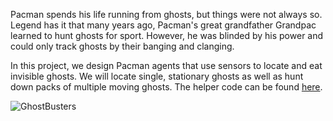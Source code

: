 Pacman spends his life running from ghosts, but things were not always so. Legend has it that many years ago, Pacman's 
great grandfather Grandpac learned to hunt ghosts for sport. However, he was blinded by his power and could only track 
ghosts by their banging and clanging. 

In this project, we design Pacman agents that use sensors to locate and eat invisible ghosts. 
We will locate single, stationary ghosts as well as hunt down packs of multiple moving ghosts. 
The helper code can be found [here](http://ai.berkeley.edu/tracking.html).

![GhostBusters](https://s3-us-west-2.amazonaws.com/cs188websitecontent/projects/release/tracking/v1/001/busters.png)
